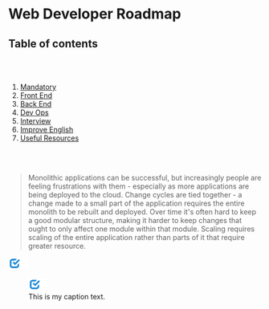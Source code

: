 [✔]: assets/images/checkbox-small-blue.png

# Web Developer Roadmap

## Table of contents

<br /><br />

1. [Mandatory](sections/mandatory)
2. [Front End](sections/front-end)
3. [Back End](sections/back-end)
4. [Dev Ops](sections/dev-ops)
5. [Interview](sections/interview)
6. [Improve English](sections/improve-english)
7. [Useful Resources](sections/useful-resources)

<br /><br />

> Monolithic applications can be successful, but increasingly people are feeling frustrations with them - especially as more applications are being deployed to the cloud. Change cycles are tied together - a change made to a small part of the application requires the entire monolith to be rebuilt and deployed. Over time it's often hard to keep a good modular structure, making it harder to keep changes that ought to only affect one module within that module. Scaling requires scaling of the entire application rather than parts of it that require greater resource.

![alt text](assets/images/checkbox-small-blue.png 'Structuring solution by components')

<figure>
  <img src="assets/images/checkbox-small-blue.png" alt="my alt text"/>
  <figcaption>This is my caption text.</figcaption>
</figure>
